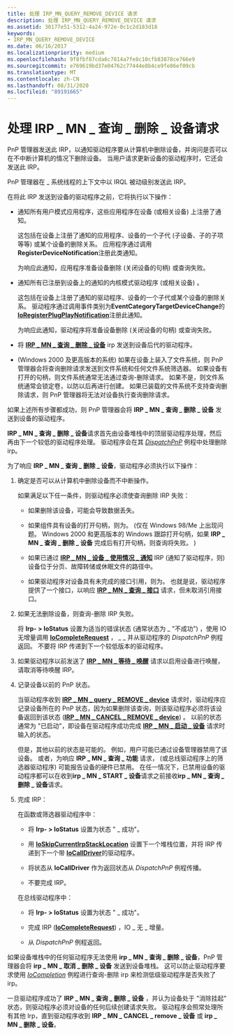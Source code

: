 ```yaml
---
title: 处理 IRP_MN_QUERY_REMOVE_DEVICE 请求
description: 处理 IRP_MN_QUERY_REMOVE_DEVICE 请求
ms.assetid: 30177e51-5312-4a24-972e-0c1c2d183d18
keywords:
- IRP_MN_QUERY_REMOVE_DEVICE
ms.date: 06/16/2017
ms.localizationpriority: medium
ms.openlocfilehash: 9f8fbf87cda6c7814a7fe8c10cfb83878ce766e9
ms.sourcegitcommit: e769619bd37e04762c77444e8b4ce9fe86ef09cb
ms.translationtype: MT
ms.contentlocale: zh-CN
ms.lasthandoff: 08/31/2020
ms.locfileid: "89191665"
---
```

# <a name="handling-an-irp_mn_query_remove_device-request"></a>处理 IRP \_ MN \_ 查询 \_ 删除 \_ 设备请求





PnP 管理器发送此 IRP，以通知驱动程序要从计算机中删除设备，并询问是否可以在不中断计算机的情况下删除设备。 当用户请求更新设备的驱动程序时，它还会发送此 IRP。

PnP 管理器在 \_ 系统线程的上下文中以 IRQL 被动级别发送此 IRP。

在将此 IRP 发送到设备的驱动程序之前，它将执行以下操作：

-   通知所有用户模式应用程序，这些应用程序在设备 (或相关设备) 上注册了通知。

    这包括在设备上注册了通知的应用程序、设备的一个子代 (子设备、子的子项等等) 或某个设备的删除关系。 应用程序通过调用 **RegisterDeviceNotification**注册此类通知。

    为响应此通知，应用程序准备设备删除 (关闭设备的句柄) 或查询失败。

-   通知所有已注册到设备上的通知的内核模式驱动程序 (或相关设备) 。

    这包括在设备上注册了通知的驱动程序、设备的一个子代或某个设备的删除关系。 驱动程序通过调用事件类别为**EventCategoryTargetDeviceChange**的[**IoRegisterPlugPlayNotification**](/windows-hardware/drivers/ddi/wdm/nf-wdm-ioregisterplugplaynotification)注册此通知。

    为响应此通知，驱动程序将准备设备删除 (关闭设备的句柄) 或查询失败。

-   将 [**IRP \_ MN \_ 查询 \_ 删除 \_ 设备**](./irp-mn-query-remove-device.md) irp 发送到设备后代的驱动程序。

-    (Windows 2000 及更高版本的系统) 如果在设备上装入了文件系统，则 PnP 管理器会将查询删除请求发送到文件系统和任何文件系统筛选器。 如果设备有打开的句柄，则文件系统通常无法通过查询-删除请求。 如果不是，则文件系统通常会锁定卷，以防以后再进行创建。 如果已装载的文件系统不支持查询删除请求，则 PnP 管理器将无法对设备执行查询删除请求。

如果上述所有步骤都成功，则 PnP 管理器会将 **IRP \_ MN \_ 查询 \_ 删除 \_ 设备** 发送到设备的驱动程序。

**IRP \_ MN \_ 查询 \_ 删除 \_ 设备**请求首先由设备堆栈中的顶层驱动程序处理，然后再由下一个较低的驱动程序处理。 驱动程序会在其 [*DispatchPnP*](/windows-hardware/drivers/ddi/wdm/nc-wdm-driver_dispatch) 例程中处理删除 irp。

为了响应 **IRP \_ MN \_ 查询 \_ 删除 \_ 设备**，驱动程序必须执行以下操作：

1.  确定是否可以从计算机中删除设备而不中断操作。

    如果满足以下任一条件，则驱动程序必须使查询删除 IRP 失败：

    -   如果删除该设备，可能会导致数据丢失。

    -   如果组件具有设备的打开句柄，则为。  (仅在 Windows 98/Me 上出现问题。 Windows 2000 和更高版本的 Windows 跟踪打开句柄，如果 **IRP \_ MN \_ 查询 \_ 删除 \_ 设备** 完成后有打开句柄，则查询将失败。 ) 

    -   如果已通过 [**IRP \_ MN \_ 设备 \_ 使用情况 \_ 通知**](./irp-mn-device-usage-notification.md) IRP (通知了驱动程序，则) 设备位于分页、故障转储或休眠文件的路径中。

    -   如果驱动程序对设备具有未完成的接口引用，则为。 也就是说，驱动程序提供了一个接口，以响应 [**IRP \_ MN \_ 查询 \_ 接口**](./irp-mn-query-interface.md) 请求，但未取消引用接口。

2.  如果无法删除设备，则查询-删除 IRP 失败。

    将 **Irp- &gt; IoStatus** 设置为适当的错误状态 (通常状态为 \_ "不成功") ，使用 IO 无增量调用 [**IoCompleteRequest**](/windows-hardware/drivers/ddi/wdm/nf-wdm-iocompleterequest) ， \_ \_ 并从驱动程序的 *DispatchPnP* 例程返回。 不要将 IRP 传递到下一个较低版本的驱动程序。

3.  如果驱动程序以前发送了 [**IRP \_ MN \_ 等待 \_ 唤醒**](./irp-mn-wait-wake.md) 请求以启用设备进行唤醒，请取消等待唤醒 IRP。

4.  记录设备以前的 PnP 状态。

    当驱动程序收到 [**IRP \_ MN \_ query \_ REMOVE \_ device**](./irp-mn-query-remove-device.md) 请求时，驱动程序应记录设备所在的 PnP 状态，因为如果删除该查询，则该驱动程序必须将该设备返回到该状态 ([**IRP \_ MN \_ CANCEL \_ REMOVE \_ device**](./irp-mn-cancel-remove-device.md)) 。 以前的状态通常为 "已启动"，即设备在驱动程序成功完成 [**IRP \_ MN \_ 启动 \_ 设备**](./irp-mn-start-device.md) 请求时输入的状态。

    但是，其他以前的状态是可能的。 例如，用户可能已通过设备管理器禁用了该设备。 或者，为响应 **IRP \_ MN \_ 查询 \_ 功能** 请求， (或总线驱动程序上的筛选器驱动程序) 可能报告设备的硬件已禁用。 在任一情况下，已禁用设备的驱动程序都可以在收到**irp \_ MN \_ START \_ 设备**请求之前接收**irp \_ MN \_ 查询 \_ 删除 \_ 设备**请求。

5.  完成 IRP：

    在函数或筛选器驱动程序中：

    -   将 **Irp- &gt; IoStatus** 设置为状态 " \_ 成功"。

    -   用 [**IoSkipCurrentIrpStackLocation**](./mm-bad-pointer.md) 设置下一个堆栈位置，并将 IRP 传递到下一个带 [**IoCallDriver**](/windows-hardware/drivers/ddi/wdm/nf-wdm-iocalldriver)的驱动程序。

    -   将状态从 **IoCallDriver** 作为返回状态从 *DispatchPnP* 例程传播。

    -   不要完成 IRP。

    在总线驱动程序中：

    -   将 **Irp- &gt; IoStatus** 设置为状态 " \_ 成功"。

    -   完成 IRP ([**IoCompleteRequest**](/windows-hardware/drivers/ddi/wdm/nf-wdm-iocompleterequest)) ，IO \_ 无 \_ 增量。

    -   从 *DispatchPnP* 例程返回。

如果设备堆栈中的任何驱动程序无法使用 **irp \_ MN \_ 查询 \_ 删除 \_ 设备**，PnP 管理器会将 **irp \_ MN \_ 取消 \_ 删除 \_ 设备** 发送到设备堆栈。 这可以防止驱动程序要求使用 [*IoCompletion*](/windows-hardware/drivers/ddi/wdm/nc-wdm-io_completion_routine) 例程进行查询-删除 irp 来检测低级驱动程序是否失败了 irp。

一旦驱动程序成功了 **IRP \_ MN \_ 查询 \_ 删除 \_ 设备** ，并认为设备处于 "消除挂起" 状态，则驱动程序必须对设备的任何后续创建请求失败。 驱动程序会照常处理所有其他 Irp，直到驱动程序收到 **IRP \_ MN \_ CANCEL \_ remove \_ 设备** 或 **irp \_ MN \_ 删除 \_ 设备**。

 

